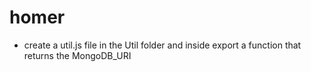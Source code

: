 # homer

- create a util.js file in the Util folder and inside export a function that returns the MongoDB_URI
